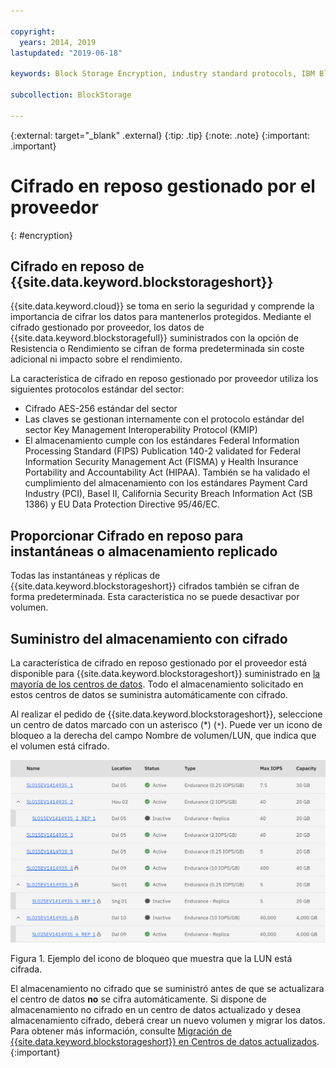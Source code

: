 ```yaml
---

copyright:
  years: 2014, 2019
lastupdated: "2019-06-18"

keywords: Block Storage Encryption, industry standard protocols, IBM Block Storage, LUN, provider-managed encryption

subcollection: BlockStorage

---
```

{:external: target="_blank" .external}
{:tip: .tip}
{:note: .note}
{:important: .important}

# Cifrado en reposo gestionado por el proveedor
{: #encryption}

## Cifrado en reposo de {{site.data.keyword.blockstorageshort}}

{{site.data.keyword.cloud}} se toma en serio la seguridad y comprende la importancia de cifrar los datos para mantenerlos protegidos. Mediante el cifrado gestionado por proveedor, los datos de {{site.data.keyword.blockstoragefull}} suministrados con la opción de Resistencia o Rendimiento se cifran de forma predeterminada sin coste adicional ni impacto sobre el rendimiento.

La característica de cifrado en reposo gestionado por proveedor utiliza los siguientes protocolos estándar del sector:

* Cifrado AES-256 estándar del sector
* Las claves se gestionan internamente con el protocolo estándar del sector Key Management Interoperability Protocol (KMIP)
* El almacenamiento cumple con los estándares Federal Information Processing Standard (FIPS) Publication 140-2 validated for Federal Information Security Management Act (FISMA) y Health Insurance Portability and Accountability Act (HIPAA). También se ha validado el cumplimiento del almacenamiento con los estándares Payment Card Industry (PCI), Basel II, California Security Breach Information Act (SB 1386) y EU Data Protection Directive 95/46/EC.

## Proporcionar Cifrado en reposo para instantáneas o almacenamiento replicado  

Todas las instantáneas y réplicas de {{site.data.keyword.blockstorageshort}} cifrados también se cifran de forma predeterminada. Esta característica no se puede desactivar por volumen.

## Suministro del almacenamiento con cifrado

La característica de cifrado en reposo gestionado por el proveedor está disponible para {{site.data.keyword.blockstorageshort}} suministrado en [la mayoría de los centros de datos](/docs/infrastructure/BlockStorage?topic=BlockStorage-selectDC). Todo el almacenamiento solicitado en estos centros de datos se suministra automáticamente con cifrado.

Al realizar el pedido de {{site.data.keyword.blockstorageshort}}, seleccione un centro de datos marcado con un asterisco (*) (`*`). Puede ver un icono de bloqueo a la derecha del campo Nombre de volumen/LUN, que indica que el volumen está cifrado.

![El icono de bloqueo indica que la LUN está cifrada](/images/encryptedstorage.png)
<caption>Figura 1. Ejemplo del icono de bloqueo que muestra que la LUN está cifrada.</caption>



El almacenamiento no cifrado que se suministró antes de que se actualizara el centro de datos **no** se cifra automáticamente. Si dispone de almacenamiento no cifrado en un centro de datos actualizado y desea almacenamiento cifrado, deberá crear un nuevo volumen y migrar los datos. Para obtener más información, consulte [Migración de {{site.data.keyword.blockstorageshort}} en Centros de datos actualizados](/docs/infrastructure/BlockStorage?topic=BlockStorage-migratestorage).
{:important}
